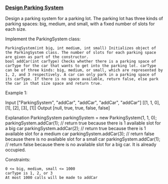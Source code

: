 ### [Design Parking System](https://leetcode.com/problems/design-parking-system)
Design a parking system for a parking lot. The parking lot has three kinds of parking spaces: big, medium, and small, with a fixed number of slots for each size.

Implement the ParkingSystem class:

    ParkingSystem(int big, int medium, int small) Initializes object of the ParkingSystem class. The number of slots for each parking space are given as part of the constructor.
    bool addCar(int carType) Checks whether there is a parking space of carType for the car that wants to get into the parking lot. carType can be of three kinds: big, medium, or small, which are represented by 1, 2, and 3 respectively. A car can only park in a parking space of its carType. If there is no space available, return false, else park the car in that size space and return true.

 

Example 1:

Input
["ParkingSystem", "addCar", "addCar", "addCar", "addCar"]
[[1, 1, 0], [1], [2], [3], [1]]
Output
[null, true, true, false, false]

Explanation
ParkingSystem parkingSystem = new ParkingSystem(1, 1, 0);
parkingSystem.addCar(1); // return true because there is 1 available slot for a big car
parkingSystem.addCar(2); // return true because there is 1 available slot for a medium car
parkingSystem.addCar(3); // return false because there is no available slot for a small car
parkingSystem.addCar(1); // return false because there is no available slot for a big car. It is already occupied.

 

Constraints:

    0 <= big, medium, small <= 1000
    carType is 1, 2, or 3
    At most 1000 calls will be made to addCar


